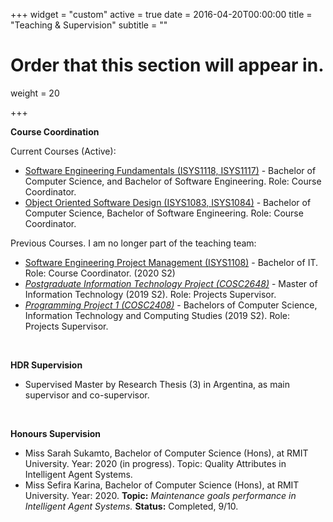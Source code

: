 +++
widget = "custom"
active = true
date = 2016-04-20T00:00:00
title = "Teaching & Supervision"
subtitle = ""

# Order that this section will appear in.
weight = 20

+++


**Course Coordination**


Current Courses (Active):

- [Software Engineering Fundamentals (ISYS1118, ISYS1117)](http://www1.rmit.edu.au/courses/004309) - Bachelor of Computer Science, and Bachelor of Software Engineering. Role: Course Coordinator.
- [Object Oriented Software Design (ISYS1083, ISYS1084)]() - Bachelor of Computer Science, Bachelor of Software Engineering. Role: Course Coordinator.



Previous Courses. I am no longer part of the teaching team:

- [Software Engineering Project Management (ISYS1108)](http://www1.rmit.edu.au/courses/004245) - Bachelor of IT. Role: Course Coordinator. (2020 S2)
- [_Postgraduate Information Technology Project (COSC2648)_](http://www1.rmit.edu.au/courses/050441) - Master of Information Technology (2019 S2). Role: Projects Supervisor.
- [_Programming Project 1 (COSC2408)_](http://www1.rmit.edu.au/courses/039985) - Bachelors of Computer Science, Information Technology and Computing Studies (2019 S2). Role: Projects Supervisor.





</br>

**HDR Supervision**

- Supervised Master by Research Thesis (3) in Argentina, as main supervisor and co-supervisor. 




</br>

**Honours Supervision**

- Miss Sarah Sukamto, Bachelor of Computer Science (Hons), at RMIT University. Year: 2020 (in progress). Topic: Quality Attributes in Intelligent Agent Systems.
- Miss Sefira Karina, Bachelor of Computer Science (Hons), at RMIT University. Year: 2020. **Topic:** _Maintenance goals performance in Intelligent Agent Systems._ **Status:** Completed, 9/10.


